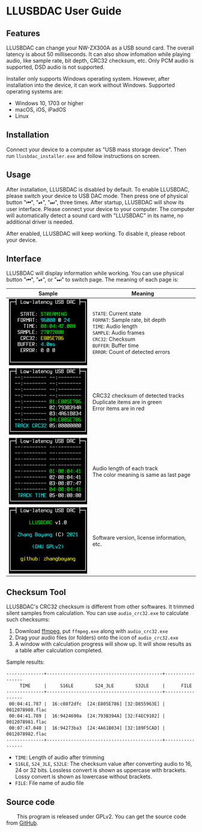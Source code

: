 # LLUSBDAC User Guide

## Features

LLUSBDAC can change your NW-ZX300A as a USB sound card. The overall latency is about 50 milliseconds. It can also show infomation while playing audio, like sample rate, bit depth, CRC32 checksum, etc. Only PCM audio is supported, DSD audio is not supported.

Installer only supports Windows operating system. However, after installation into the device, it can work without Windows. Supported operating systems are:

* Windows 10, 1703 or higher
* macOS, iOS, iPadOS
* Linux

## Installation

Connect your device to a computer as "USB mass storage device". Then run `llusbdac_installer.exe` and follow instructions on screen.

## Usage

After installation, LLUSBDAC is disabled by default. To enable LLUSBDAC, please switch your device to USB DAC mode. Then press one of physical button "⏮", "⏯", "⏭", three times. After startup, LLUSBDAC will show its user interface. Please connect your device to your computer. The computer will automatically detect a sound card with "LLUSBDAC" in its name, no additional driver is needed.

After enabled, LLUSBDAC will keep working. To disable it, please reboot your device.

## Interface

LLUSBDAC will display information while working. You can use physical button "⏮", "⏯", or "⏭" to switch page. The meaning of each page is:

|Sample|Meaning|
|-|-|
|<img src="page1.png" width="216" height="176"/>|`STATE`: Current state<br>`FORMAT`: Sample rate, bit depth<br>`TIME`: Audio length<br>`SAMPLE`: Audio frames<br>`CRC32`: Checksum<br>`BUFFER`: Buffer time<br>`ERROR`: Count of detected errors|
|<img src="page2.png" width="216" height="176"/>|CRC32 checksum of detected tracks<br>Duplicate items are in green<br>Error items are in red|
|<img src="page3.png" width="216" height="176"/>|Audio length of each track<br>The color meaning is same as last page|
|<img src="page4.png" width="216" height="176"/>|Software version, license information, etc.|

## Checksum Tool

LLUSBDAC's CRC32 checksum is different from other softwares. It trimmed silent samples from calculation. You can use `audio_crc32.exe` to calculate such checksums: 

1. Download [ffmpeg](https://www.ffmpeg.org/download.html), put `ffmpeg.exe` along with `audio_crc32.exe`
2. Drag your audio files (or folders) onto the icon of `audio_crc32.exe`
3. A window with calculation progress will show up. It will show results as a table after calculation completed.

Sample results:

```
--------------+-------------------------------------------+-----------------
     TIME     |     S16LE        S24_3LE        S32LE     |      FILE
--------------+-------------------------------------------+-----------------
 00:04:41.787 |  16:c08f2dfc  [24:E805E786] [32:D855963E] | 0012078980.flac
 00:04:41.789 |  16:9424690a  [24:793B394A] [32:F4EC9102] | 0012078981.flac
 00:07:47.040 |  16:94273ba3  [24:4A61B034] [32:189F5CAD] | 0012078982.flac
--------------+-------------------------------------------+-----------------
```

* `TIME`: Length of audio after trimming
* `S16LE`, `S24_3LE`, `S32LE`: The checksum value after converting audio to 16, 24 or 32 bits. Lossless convert is shown as uppercase with brackets. Lossy convert is shown as lowercase without brackets.
* `FILE`: File name of audio file

## Source code

&emsp;&emsp;This program is released under GPLv2. You can get the source code from [GitHub](https://github.com/zhangboyang/llusbdac).
